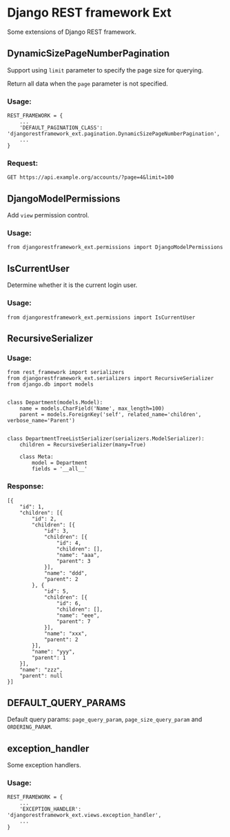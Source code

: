 Django REST framework Ext
=========================

Some extensions of Django REST framework.


DynamicSizePageNumberPagination
-------------------------------

Support using ``limit`` parameter to specify the page size for querying.

Return all data when the ``page`` parameter is not specified.

### Usage:

```
REST_FRAMEWORK = {
    ...
    'DEFAULT_PAGINATION_CLASS': 'djangorestframework_ext.pagination.DynamicSizePageNumberPagination',
    ...
}
```

### Request:

```
GET https://api.example.org/accounts/?page=4&limit=100
```

DjangoModelPermissions
----------------------

Add ``view`` permission control.

### Usage:

```
from djangorestframework_ext.permissions import DjangoModelPermissions
```

IsCurrentUser
-------------

Determine whether it is the current login user.

### Usage:

```
from djangorestframework_ext.permissions import IsCurrentUser
```

RecursiveSerializer
-------------------

### Usage:

```
from rest_framework import serializers
from djangorestframework_ext.serializers import RecursiveSerializer
from django.db import models


class Department(models.Model):
    name = models.CharField('Name', max_length=100)
    parent = models.ForeignKey('self', related_name='children', verbose_name='Parent')


class DepartmentTreeListSerializer(serializers.ModelSerializer):
    children = RecursiveSerializer(many=True)

    class Meta:
        model = Department
        fields = '__all__'
```

### Response:

```
[{
	"id": 1,
	"children": [{
		"id": 2,
		"children": [{
			"id": 3,
			"children": [{
				"id": 4,
				"children": [],
				"name": "aaa",
				"parent": 3
			}],
			"name": "ddd",
			"parent": 2
		}, {
			"id": 5,
			"children": [{
				"id": 6,
				"children": [],
				"name": "eee",
				"parent": 7
			}],
			"name": "xxx",
			"parent": 2
		}],
		"name": "yyy",
		"parent": 1
	}],
	"name": "zzz",
	"parent": null
}]
```

DEFAULT_QUERY_PARAMS
--------------------

Default query params: ``page_query_param``, ``page_size_query_param`` and ``ORDERING_PARAM``.

exception_handler
-----------------

Some exception handlers.

### Usage: 

```
REST_FRAMEWORK = {
    ...
    'EXCEPTION_HANDLER': 'djangorestframework_ext.views.exception_handler',
    ...
}
```
